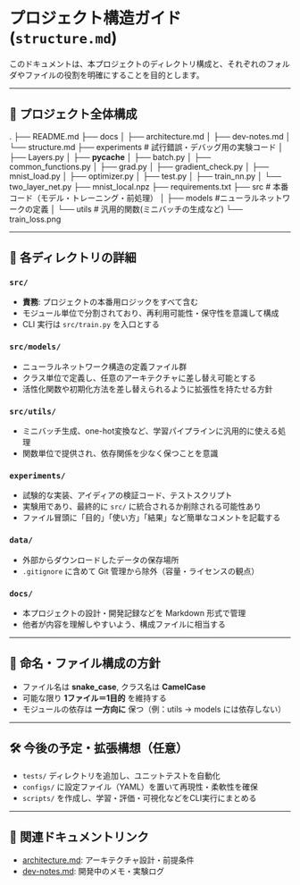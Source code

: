 # プロジェクト構造ガイド (`structure.md`)

このドキュメントは、本プロジェクトのディレクトリ構成と、それぞれのフォルダやファイルの役割を明確にすることを目的とします。

---

## 📁 プロジェクト全体構成
.
├── README.md
├── docs
│   ├── architecture.md
│   ├── dev-notes.md
│   └── structure.md
├── experiments # 試行錯誤・デバッグ用の実験コード
│   ├── Layers.py
│   ├── __pycache__
│   ├── batch.py
│   ├── common_functions.py
│   ├── grad.py
│   ├── gradient_check.py
│   ├── mnist_load.py
│   ├── optimizer.py
│   ├── test.py
│   ├── train_nn.py
│   └── two_layer_net.py
├── mnist_local.npz
├── requirements.txt
├── src # 本番コード（モデル・トレーニング・前処理）
│   ├── models #ニューラルネットワークの定義
│   └── utils # 汎用的関数(ミニバッチの生成など)
└── train_loss.png

---

## 📌 各ディレクトリの詳細

### `src/`

- **責務**: プロジェクトの本番用ロジックをすべて含む
- モジュール単位で分割されており、再利用可能性・保守性を意識して構成
- CLI 実行は `src/train.py` を入口とする

### `src/models/`

- ニューラルネットワーク構造の定義ファイル群
- クラス単位で定義し、任意のアーキテクチャに差し替え可能とする
- 活性化関数や初期化方法を差し替えられるように拡張性を持たせる方針

### `src/utils/`

- ミニバッチ生成、one-hot変換など、学習パイプラインに汎用的に使える処理
- 関数単位で提供され、依存関係を少なく保つことを意識

### `experiments/`

- 試験的な実装、アイディアの検証コード、テストスクリプト
- 実験用であり、最終的に `src/` に統合されるか削除される可能性あり
- ファイル冒頭に「目的」「使い方」「結果」など簡単なコメントを記載する

### `data/`

- 外部からダウンロードしたデータの保存場所
- `.gitignore` に含めて Git 管理から除外（容量・ライセンスの観点）

### `docs/`

- 本プロジェクトの設計・開発記録などを Markdown 形式で管理
- 他者が内容を理解しやすいよう、構成ファイルに相当する

---

## 🧭 命名・ファイル構成の方針

- ファイル名は **snake_case**, クラス名は **CamelCase**
- 可能な限り **1ファイル＝1目的** を維持する
- モジュールの依存は **一方向に** 保つ（例：utils → models には依存しない）

---

## 🛠 今後の予定・拡張構想（任意）

- `tests/` ディレクトリを追加し、ユニットテストを自動化
- `configs/` に設定ファイル（YAML）を置いて再現性・柔軟性を確保
- `scripts/` を作成し、学習・評価・可視化などをCLI実行にまとめる

---

## 📎 関連ドキュメントリンク

- [architecture.md](architecture.md): アーキテクチャ設計・前提条件
- [dev-notes.md](dev-notes.md): 開発中のメモ・実験ログ
